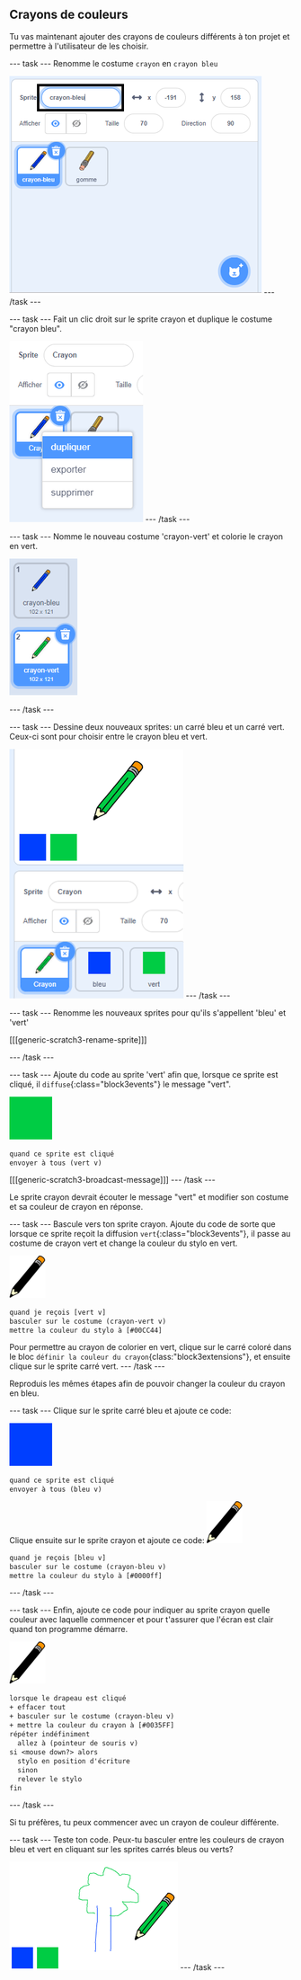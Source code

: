 ## Crayons de couleurs

Tu vas maintenant ajouter des crayons de couleurs différents à ton projet et permettre à l'utilisateur de les choisir.

--- task --- Renomme le costume `crayon` en `crayon bleu`

![renommer-crayon](images/rename-pencil.png) --- /task ---

--- task --- Fait un clic droit sur le sprite crayon et duplique le costume "crayon bleu".

![capture d'écran](images/paint-blue-duplicate.png) --- /task ---

--- task --- Nomme le nouveau costume 'crayon-vert' et colorie le crayon en vert.

![capture d'écran](images/paint-pencil-green.png)

--- /task ---

--- task --- Dessine deux nouveaux sprites: un carré bleu et un carré vert. Ceux-ci sont pour choisir entre le crayon bleu et vert.

![capture d'écran](images/paint-selectors.png) --- /task ---

--- task --- Renomme les nouveaux sprites pour qu'ils s'appellent 'bleu' et 'vert'

[[[generic-scratch3-rename-sprite]]]

--- /task ---

--- task --- Ajoute du code au sprite 'vert' afin que, lorsque ce sprite est cliqué, il `diffuse`{:class="block3events"} le message "vert".

![carré vert](images/green_square.png)

```blocks3
quand ce sprite est cliqué 
envoyer à tous (vert v)
```

[[[generic-scratch3-broadcast-message]]] --- /task ---

Le sprite crayon devrait écouter le message "vert" et modifier son costume et sa couleur de crayon en réponse.

--- task --- Bascule vers ton sprite crayon. Ajoute du code de sorte que lorsque ce sprite reçoit la diffusion `vert`{:class="block3events"}, il passe au costume de crayon vert et change la couleur du stylo en vert.

![crayon](images/pencil.png)

```blocks3
quand je reçois [vert v]
basculer sur le costume (crayon-vert v)
mettre la couleur du stylo à [#00CC44]
```

Pour permettre au crayon de colorier en vert, clique sur le carré coloré dans le bloc `définir la couleur du crayon`{class:"block3extensions"}, et ensuite clique sur le sprite carré vert. --- /task ---

Reproduis les mêmes étapes afin de pouvoir changer la couleur du crayon en bleu.

--- task --- Clique sur le sprite carré bleu et ajoute ce code:

![carré_bleu](images/blue_square.png)

```blocks3
quand ce sprite est cliqué 
envoyer à tous (bleu v)
```

Clique ensuite sur le sprite crayon et ajoute ce code: ![crayon](images/pencil.png)

```blocks3
quand je reçois [bleu v]
basculer sur le costume (crayon-bleu v)
mettre la couleur du stylo à [#0000ff]
```

--- /task ---

--- task --- Enfin, ajoute ce code pour indiquer au sprite crayon quelle couleur avec laquelle commencer et pour t'assurer que l'écran est clair quand ton programme démarre.

![crayon](images/pencil.png)

```blocks3
lorsque le drapeau est cliqué 
+ effacer tout
+ basculer sur le costume (crayon-bleu v)
+ mettre la couleur du crayon à [#0035FF]
répéter indéfiniment
  allez à (pointeur de souris v)
si <mouse down?> alors
  stylo en position d'écriture
  sinon
  relever le stylo
fin
```

--- /task ---

Si tu préfères, tu peux commencer avec un crayon de couleur différente.

--- task --- Teste ton code. Peux-tu basculer entre les couleurs de crayon bleu et vert en cliquant sur les sprites carrés bleus ou verts?

![capture d'écran](images/paint-pens-test.png) --- /task ---